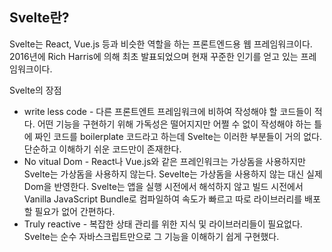 ## Svelte란?

Svelte는 React, Vue.js 등과 비슷한 역할을 하는 프론트엔드용 웹 프레임워크이다. 2016년에 Rich Harris에 의해 최초 발표되었으며 현재 꾸준한 인기를 얻고 있는 프레임워크이다.

Svelte의 장점
- write less code - 다른 프론트엔트 프레임워크에 비하여 작성해야 할 코드들이 적다. 어떤 기능을 구현하기 위해 가독성은 떨어지지만 어쩔 수 없이 작성해야 하는 틀에 짜인 코드를 boilerplate 코드라고 하는데 Svelte는 이러한 부분들이 거의 없다. 단순하고 이해하기 쉬운 코드만이 존재한다.
- No vitual Dom - React나 Vue.js와 같은 프레인워크는 가상돔을 사용하지만 Svelte는 가상돔을 사용하지 않는다. Sevelte는 가상돔을 사용하지 않는 대신 실제 Dom을 반영한다. Svelte는 앱을 실행 시전에서 해석하지 않고 빌드 시전에서 Vanilla JavaScript Bundle로 컴파일하여 속도가 빠르고 따로 라이브러리를 배포할 필요가 없어 간편하다.
- Truly reactive - 복잡한 상태 관리를 위한 지식 및 라이브러리들이 필요없다. Svelte는 순수 자바스크립트만으로 그 기능을 이해하기 쉽게 구현했다.
